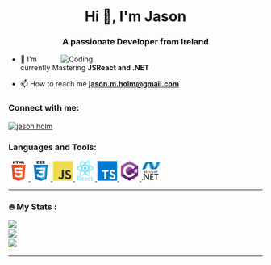 <h1 align="center">Hi 👋, I'm Jason</h1>
<h3 align="center">A passionate Developer from Ireland </h3>

<img align="right" alt="Coding" width="400" src="https://media4.giphy.com/media/qgQUggAC3Pfv687qPC/giphy.gif">

- 🌱 I’m currently Mastering **JSReact and .NET**

- 📫 How to reach me **jason.m.holm@gmail.com**

<h3 align="left">Connect with me:</h3>
<p align="left">
<a href="https://www.linkedin.com/in/jason-holm/" target="blank"><img align="center" src="https://raw.githubusercontent.com/rahuldkjain/github-profile-readme-generator/master/src/images/icons/Social/linked-in-alt.svg" alt="jason holm" height="30" width="40" /></a>
</p>

<h3 align="left">Languages and Tools:</h3>
<p align="left"><a href="https://www.w3.org/html/" target="_blank" rel="noreferrer"> <img src="https://raw.githubusercontent.com/devicons/devicon/master/icons/html5/html5-original-wordmark.svg" alt="html5" width="40" height="40"/> <a href="https://www.w3schools.com/css/" target="_blank" rel="noreferrer"> <img src="https://raw.githubusercontent.com/devicons/devicon/master/icons/css3/css3-original-wordmark.svg" alt="css3" width="40" height="40"/> </a> <a href="https://developer.mozilla.org/en-US/docs/Web/JavaScript" target="_blank" rel="noreferrer"> <img src="https://raw.githubusercontent.com/devicons/devicon/master/icons/javascript/javascript-original.svg" alt="javascript" width="40" height="40"/> </a> <a href="https://reactjs.org/" target="_blank" rel="noreferrer"> <img src="https://raw.githubusercontent.com/devicons/devicon/master/icons/react/react-original-wordmark.svg" alt="react" width="40" height="40"/> </a> <a href="https://www.typescriptlang.org/" target="_blank" rel="noreferrer"> <img src="https://raw.githubusercontent.com/devicons/devicon/master/icons/typescript/typescript-original.svg" alt="typescript" width="40" height="40"/> </a><a href="https://www.w3schools.com/cs/" target="_blank" rel="noreferrer"> <img src="https://raw.githubusercontent.com/devicons/devicon/master/icons/csharp/csharp-original.svg" alt="csharp" width="40" height="40"/> </a>   <a href="https://dotnet.microsoft.com/" target="_blank" rel="noreferrer"> <img src="https://raw.githubusercontent.com/devicons/devicon/master/icons/dot-net/dot-net-original-wordmark.svg" alt="dotnet" width="40" height="40"/> </a>  </a>    </p>

---

### :fire: My Stats :

![](https://github-readme-stats.vercel.app/api?username=jasonholm81&theme=nightowl&hide_border=true&include_all_commits=false&count_private=false)<br/>
![](https://github-readme-streak-stats.herokuapp.com/?user=jasonholm81&theme=nightowl&hide_border=true)<br/>
![](https://github-readme-stats.vercel.app/api/top-langs/?username=jasonholm81&theme=nightowl&hide_border=true&include_all_commits=false&count_private=false&layout=compact)

---

<img src="https://komarev.com/ghpvc/?username=jasonholm81&style=flat-square&color=blue" alt=""/>

